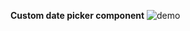 
**Custom date picker component**
![demo](https://media.giphy.com/media/l1J3GmZZjxnbIa3DO/giphy.gif)
